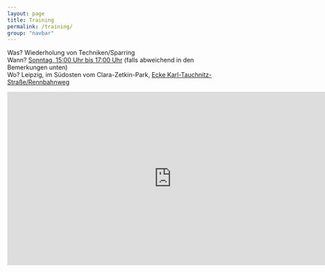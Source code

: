 ```yaml
---
layout: page
title: Training
permalink: /training/
group: "navbar"
---
```


Was? Wiederholung von Techniken/Sparring  
Wann? [Sonntag, 15:00 Uhr bis 17:00 Uhr](/fechten.ics) (falls abweichend in den Bemerkungen unten)  
Wo? Leipzig, im Südosten vom Clara-Zetkin-Park, [Ecke Karl-Tauchnitz-Straße/Rennbahnweg](https://www.openstreetmap.org/way/724807418)

<iframe id="anmeldung" src="http://www.sandalas.de/projects/hfl/index.html" frameBorder="0" width="755px" height="400px">
	<p>Dein Browser unterstützt IFrames nicht.</p>
</iframe>
